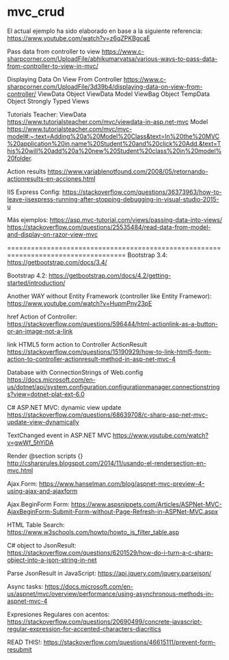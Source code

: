 # mvc_crud

﻿El actual ejemplo ha sido elaborado en base a la siguiente referencia:
https://www.youtube.com/watch?v=z6qZPKBgcaE

Pass data from controller to view
https://www.c-sharpcorner.com/UploadFile/abhikumarvatsa/various-ways-to-pass-data-from-controller-to-view-in-mvc/

Displaying Data On View From Controller
https://www.c-sharpcorner.com/UploadFile/3d39b4/displaying-data-on-view-from-controller/
ViewData Object
ViewData Model
ViewBag Object
TempData Object
Strongly Typed Views

Tutorials Teacher:
ViewData
https://www.tutorialsteacher.com/mvc/viewdata-in-asp.net-mvc
Model
https://www.tutorialsteacher.com/mvc/mvc-model#:~:text=Adding%20a%20Model%20Class&text=In%20the%20MVC%20application%20in,name%20Student%20and%20click%20Add.&text=This%20will%20add%20a%20new%20Student%20class%20in%20model%20folder.

Action results
https://www.variablenotfound.com/2008/05/retornando-actionresults-en-acciones.html

IIS Express Config:
https://stackoverflow.com/questions/36373963/how-to-leave-iisexpress-running-after-stopping-debugging-in-visual-studio-2015-u

Más ejemplos:
https://asp.mvc-tutorial.com/views/passing-data-into-views/
https://stackoverflow.com/questions/25535484/read-data-from-model-and-display-on-razor-view-mvc

====================================================================================
Bootstrap 3.4:
https://getbootstrap.com/docs/3.4/

Bootstrap 4.2:
https://getbootstrap.com/docs/4.2/getting-started/introduction/

Another WAY without Entity Framework (controller like Entity Framewor):
https://www.youtube.com/watch?v=HupmPny23pE

href Action of Controller:
https://stackoverflow.com/questions/596444/html-actionlink-as-a-button-or-an-image-not-a-link

link HTML5 form action to Controller ActionResult
https://stackoverflow.com/questions/15190929/how-to-link-html5-form-action-to-controller-actionresult-method-in-asp-net-mvc-4

Database with ConnectionStrings of Web.config
https://docs.microsoft.com/en-us/dotnet/api/system.configuration.configurationmanager.connectionstrings?view=dotnet-plat-ext-6.0

C# ASP.NET MVC: dynamic view update
https://stackoverflow.com/questions/68639708/c-sharp-asp-net-mvc-update-view-dynamically

TextChanged event in ASP.NET MVC
https://www.youtube.com/watch?v=gwWf_5hYiDA

Render @section scripts {}
http://csharprules.blogspot.com/2014/11/usando-el-rendersection-en-mvc.html

Ajax.Form:
https://www.hanselman.com/blog/aspnet-mvc-preview-4-using-ajax-and-ajaxform

Ajax.BeginForm Form:
https://www.aspsnippets.com/Articles/ASPNet-MVC-AjaxBeginForm-Submit-Form-without-Page-Refresh-in-ASPNet-MVC.aspx

HTML Table Search:
https://www.w3schools.com/howto/howto_js_filter_table.asp

C# object to JsonResult:
https://stackoverflow.com/questions/6201529/how-do-i-turn-a-c-sharp-object-into-a-json-string-in-net

Parse JsonResult in JavaScript:
https://api.jquery.com/jquery.parsejson/

Async tasks:
https://docs.microsoft.com/en-us/aspnet/mvc/overview/performance/using-asynchronous-methods-in-aspnet-mvc-4

Expresiones Regulares con acentos:
https://stackoverflow.com/questions/20690499/concrete-javascript-regular-expression-for-accented-characters-diacritics

READ THIS!:
https://stackoverflow.com/questions/46615111/prevent-form-resubmit